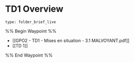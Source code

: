# TD1 Overview
 
```ccard
type: folder_brief_live
```
 
%% Begin Waypoint %%
- [[GPO2 - TD1 - Mises en situation - 3.1 MALVOYANT.pdf]]
- [[TD 1]]

%% End Waypoint %%